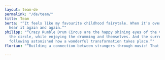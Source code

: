```yaml
---
layout: team-de
permalink: "/de/team/"
title: Team
berta: "“It feels like my favourite childhood fairytale. When it’s over, I want to
  hear it again and again.”"
philipp: "“Crazy Rumble Drum Circus are the happy shining eyes of the visitors in
  the circle, while enjoying the drumming and themselves. And the surrounding passers-by
  following astonished how a wonderful transformation takes place.”"
florian: "“Building a connection between strangers through music! That‘s what it is!”"

---
```

